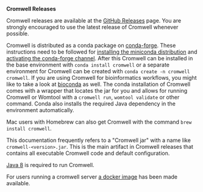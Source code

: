 **Cromwell Releases**

Cromwell releases are available at the [GitHub Releases](https://github.com/broadinstitute/cromwell/releases/latest) page. 
You are strongly encouraged to use the latest release of Cromwell whenever possible.

Cromwell is distributed as a conda package on [conda-forge](https://conda-forge.org/).
These instructions need to be followed for [installing the miniconda distribution](https://docs.conda.io/en/latest/miniconda.html) and 
[activating the conda-forge channel](https://conda-forge.org/#about). After this Cromwell can be installed in the 
base environment with `conda install cromwell` or a separate environment for Cromwell can be created with 
`conda create -n cromwell cromwell`. If you are using Cromwell for bioinformatics workflows, you might like to take
a look at [bioconda](http://bioconda.github.io)  as well. 
The conda installation of Cromwell comes with a wrapper that locates the jar for you and allows for running Cromwell or Womtool with a 
`cromwell run`, `womtool validate` or other command. Conda also installs the required Java dependency 
in the environment automatically.

Mac users with Homebrew can also get Cromwell with the command `brew install cromwell`.

This documentation frequently refers to a "Cromwell jar" with a name like `cromwell-<version>.jar`. 
This is the main artifact in Cromwell releases that contains all executable Cromwell code and default configuration.   

[Java 8](http://www.oracle.com/technetwork/java/javase/overview/java8-2100321.html) is required to run Cromwell.

For users running a cromwell server [a docker image](https://hub.docker.com/r/broadinstitute/cromwell) has been made available.
